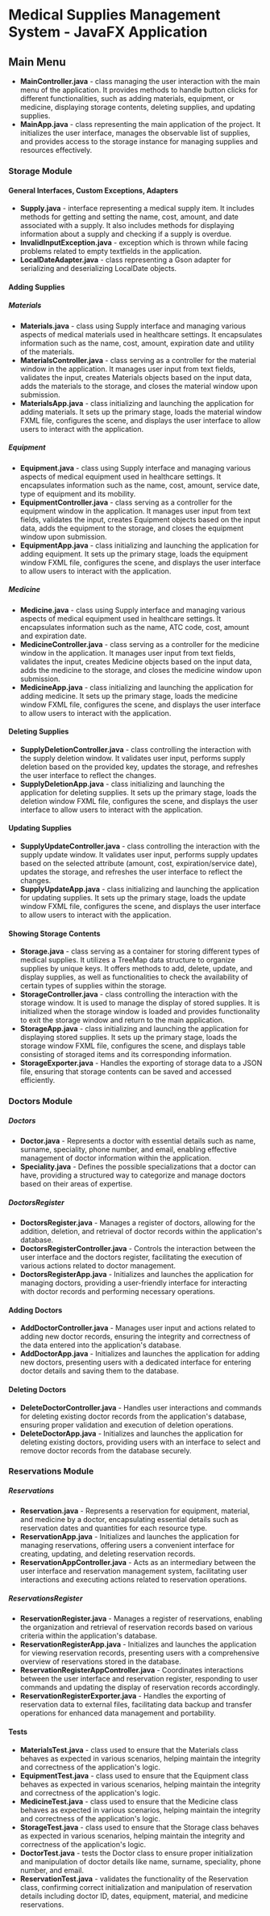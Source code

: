 # Medical Supplies Management System - JavaFX Application
## Main Menu
- **MainController.java** - class managing the user interaction with the main menu of the application. It provides methods to handle button clicks for different functionalities, such as adding materials, equipment, or medicine, displaying storage contents, deleting supplies, and updating supplies.
- **MainApp.java** - class representing the main application of the project. It initializes the user interface, manages the observable list of supplies, and provides access to the storage instance for managing supplies and resources effectively.
### Storage Module
#### General Interfaces, Custom Exceptions, Adapters
- **Supply.java** - interface representing a medical supply item. It includes methods for getting and setting the name, cost, amount, and date associated with a supply. It also includes methods for displaying information about a supply and checking if a supply is overdue.
- **InvalidInputException.java** - exception which is thrown while facing problems related to empty textfields in the application.
- **LocalDateAdapter.java** - class representing a Gson adapter for serializing and deserializing LocalDate objects.
#### Adding Supplies
##### Materials
- **Materials.java** - class using Supply interface and managing various aspects of medical materials used in healthcare settings. It encapsulates information such as the name, cost, amount, expiration date and utility of the materials.
- **MaterialsController.java** - class serving as a controller for the material window in the application. It manages user input from text fields, validates the input, creates Materials objects based on the input data, adds the materials to the storage, and closes the material window upon submission.
- **MaterialsApp.java** - class initializing and launching the application for adding materials. It sets up the primary stage, loads the material window FXML file, configures the scene, and displays the user interface to allow users to interact with the application.
##### Equipment
- **Equipment.java** - class using Supply interface and managing various aspects of medical equipment used in healthcare settings. It encapsulates information such as the name, cost, amount, service date, type of equipment and its mobility.
- **EquipmentController.java** - class serving as a controller for the equipment window in the application. It manages user input from text fields, validates the input, creates Equipment objects based on the input data, adds the equipment to the storage, and closes the equipment window upon submission.
- **EquipmentApp.java** - class initializing and launching the application for adding equipment. It sets up the primary stage, loads the equipment window FXML file, configures the scene, and displays the user interface to allow users to interact with the application.
##### Medicine
- **Medicine.java** - class using Supply interface and managing various aspects of medical equipment used in healthcare settings. It encapsulates information such as the name, ATC code, cost, amount and expiration date.
- **MedicineController.java** - class serving as a controller for the medicine window in the application. It manages user input from text fields, validates the input, creates Medicine objects based on the input data, adds the medicine to the storage, and closes the medicine window upon submission.
- **MedicineApp.java** - class initializing and launching the application for adding medicine. It sets up the primary stage, loads the medicine window FXML file, configures the scene, and displays the user interface to allow users to interact with the application.
#### Deleting Supplies
- **SupplyDeletionController.java** - class controlling the interaction with the supply deletion window. It validates user input, performs supply deletion based on the provided key, updates the storage, and refreshes the user interface to reflect the changes.
- **SupplyDeletionApp.java** - class initializing and launching the application for deleting supplies. It sets up the primary stage, loads the deletion window FXML file, configures the scene, and displays the user interface to allow users to interact with the application.
#### Updating Supplies
- **SupplyUpdateController.java** - class controlling the interaction with the supply update window. It validates user input, performs supply updates based on the selected attribute (amount, cost, expiration/service date), updates the storage, and refreshes the user interface to reflect the changes.
- **SupplyUpdateApp.java** - class initializing and launching the application for updating supplies. It sets up the primary stage, loads the update window FXML file, configures the scene, and displays the user interface to allow users to interact with the application.
#### Showing Storage Contents
- **Storage.java** - class serving as a container for storing different types of medical supplies. It utilizes a TreeMap data structure to organize supplies by unique keys. It offers methods to add, delete, update, and display supplies, as well as functionalities to check the availability of certain types of supplies within the storage.
- **StorageController.java** - class controlling the interaction with the storage window. It is used to manage the display of stored supplies. It is initialized when the storage window is loaded and provides functionality to exit the storage window and return to the main application.
- **StorageApp.java** - class initializing and launching the application for displaying stored supplies. It sets up the primary stage, loads the storage window FXML file, configures the scene, and displays table consisting of storaged items and its corresponding information.
- **StorageExporter.java** - Handles the exporting of storage data to a JSON file, ensuring that storage contents can be saved and accessed efficiently.
### Doctors Module
##### Doctors
- **Doctor.java** - Represents a doctor with essential details such as name, surname, speciality, phone number, and email, enabling effective management of doctor information within the application.
- **Speciality.java** - Defines the possible specializations that a doctor can have, providing a structured way to categorize and manage doctors based on their areas of expertise.
##### DoctorsRegister
- **DoctorsRegister.java** - Manages a register of doctors, allowing for the addition, deletion, and retrieval of doctor records within the application's database.
- **DoctorsRegisterController.java** - Controls the interaction between the user interface and the doctors register, facilitating the execution of various actions related to doctor management.
- **DoctorsRegisterApp.java** - Initializes and launches the application for managing doctors, providing a user-friendly interface for interacting with doctor records and performing necessary operations.
#### Adding Doctors
- **AddDoctorController.java** - Manages user input and actions related to adding new doctor records, ensuring the integrity and correctness of the data entered into the application's database.
- **AddDoctorApp.java** - Initializes and launches the application for adding new doctors, presenting users with a dedicated interface for entering doctor details and saving them to the database.
#### Deleting Doctors
- **DeleteDoctorController.java** - Handles user interactions and commands for deleting existing doctor records from the application's database, ensuring proper validation and execution of deletion operations.
- **DeleteDoctorApp.java** - Initializes and launches the application for deleting existing doctors, providing users with an interface to select and remove doctor records from the database securely.
### Reservations Module
##### Reservations
- **Reservation.java** - Represents a reservation for equipment, material, and medicine by a doctor, encapsulating essential details such as reservation dates and quantities for each resource type.
- **ReservationApp.java** - Initializes and launches the application for managing reservations, offering users a convenient interface for creating, updating, and deleting reservation records.
- **ReservationAppController.java** - Acts as an intermediary between the user interface and reservation management system, facilitating user interactions and executing actions related to reservation operations.
##### ReservationsRegister
- **ReservationRegister.java** - Manages a register of reservations, enabling the organization and retrieval of reservation records based on various criteria within the application's database.
- **ReservationRegisterApp.java** - Initializes and launches the application for viewing reservation records, presenting users with a comprehensive overview of reservations stored in the database.
- **ReservationRegisterAppController.java** - Coordinates interactions between the user interface and reservation register, responding to user commands and updating the display of reservation records accordingly.
- **ReservationRegisterExporter.java** - Handles the exporting of reservation data to external files, facilitating data backup and transfer operations for enhanced data management and portability.
#### Tests
- **MaterialsTest.java** - class used to ensure that the Materials class behaves as expected in various scenarios, helping maintain the integrity and correctness of the application's logic.
- **EquipmentTest.java** - class used to ensure that the Equipment class behaves as expected in various scenarios, helping maintain the integrity and correctness of the application's logic.
- **MedicineTest.java** - class used to ensure that the Medicine class behaves as expected in various scenarios, helping maintain the integrity and correctness of the application's logic.
- **StorageTest.java** - class used to ensure that the Storage class behaves as expected in various scenarios, helping maintain the integrity and correctness of the application's logic.
- **DoctorTest.java** - tests the Doctor class to ensure proper initialization and manipulation of doctor details like name, surname, speciality, phone number, and email.
- **ReservationTest.java** - validates the functionality of the Reservation class, confirming correct initialization and manipulation of reservation details including doctor ID, dates, equipment, material, and medicine reservations.
